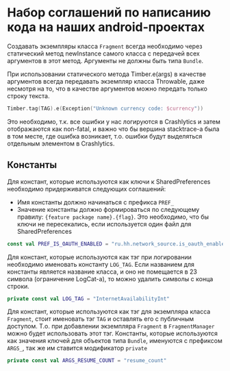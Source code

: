 # Набор соглашений по написанию кода на наших android-проектах

Создавать экземпляры класса `Fragment` всегда необходимо через статический метод newInstance самого класса с передачей всех аргументов в этот метод. Аргументы не должны быть типа `Bundle`.

При использовании статического метода Timber.e(args) в качестве аргументов всегда передавать экземпляр класса Throwable, даже несмотря на то, что в качестве аргументов можно передать только строку текста.
```kotlin
Timber.tag(TAG).e(Exception("Unknown currency code: $currency"))
```
Это необходимо, т.к. все ошибки у нас логируются в Crashlytics и затем отображаются как non-fatal, и важно что бы вершина stacktrace-a была в том месте, где ошибка возникает, т.о. ошибки будут выделяться отдельным элементом в Crashlytics.

## Константы
Для констант, которые используются как ключи к SharedPreferences необходимо придерживатся следующих соглашений:
* Имя константы должно начинаться с префикса `PREF_`
* Значение константы должно формироваться по следующему правилу: `{feature package name}.{flag}`. Это необходимо, что бы ключи не пересекались, если используется один файл для SharedPreferences
```kotlin
const val PREF_IS_OAUTH_ENABLED = "ru.hh.network_source.is_oauth_enabled"
```
Для констант, которые используются как тэг при логировании необходимо именовать константу `LOG_TAG`. Если названием для константы является название класса, и оно не помещается в 23 символа (ограничение LogCat-a), то можно удалить символы с конца строки.
```kotlin
private const val LOG_TAG = "InternetAvailabilityInt"
```
Для констант, которые используются как тэг для экземпляра класса `Fragment`, стоит именовать тэг `TAG` и оставлять его с публичным доступом. Т.о. при добавлении экземпляра `Fragment` в `FragmentManager` можно будет использовать этот тэг.
Константы, которые используются как значения ключей для объектов типа `Bundle`, именуются с префиксом `ARGS_`, так же им ставится модификатор `private`
```kotlin
private const val ARGS_RESUME_COUNT = "resume_count"
```